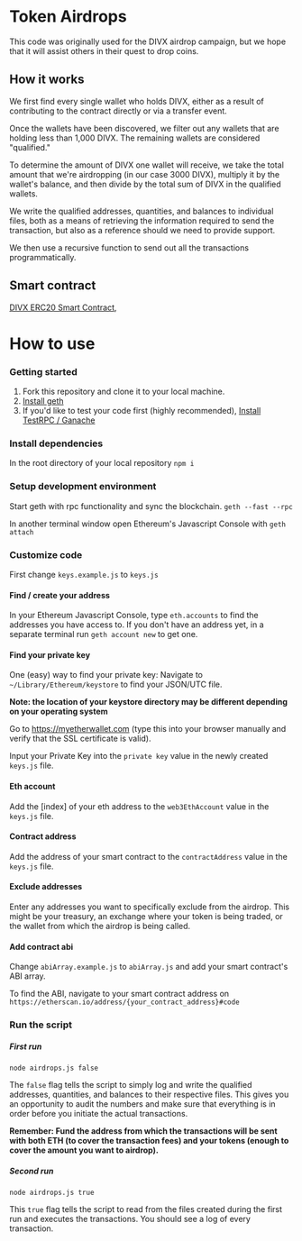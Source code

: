 # Token Airdrops
This code was originally used for the DIVX airdrop campaign, but we hope that it will assist others in their quest to drop coins.

## How it works
We first find every single wallet who holds DIVX, either as a result of contributing to the contract directly or via a transfer event. 

Once the wallets have been discovered, we filter out any wallets that are holding less than 1,000 DIVX. The remaining wallets are considered "qualified."

To determine the amount of DIVX one wallet will receive, we take the total amount that we're airdropping (in our case 3000 DIVX), multiply it by the wallet's balance, and then divide by the total sum of DIVX in the qualified wallets.

We write the qualified addresses, quantities, and balances to individual files, both as a means of retrieving the information required to send the transaction, but also as a reference should we need to provide support.

We then use a recursive function to send out all the transactions programmatically.

## Smart contract
[DIVX ERC20 Smart Contract](https://github.com/Divicoin/Smart-Contract),

# How to use

### Getting started
1. Fork this repository and clone it to your local machine.
2. [Install geth](https://github.com/ethereum/go-ethereum/wiki/Installing-Geth)
3. If you'd like to test your code first (highly recommended), [Install TestRPC / Ganache](http://truffleframework.com/blog/testrpc-is-now-ganache)

### Install dependencies
In the root directory of your local repository
```npm i```

### Setup development environment
Start geth with rpc functionality and sync the blockchain.
```geth --fast --rpc```

In another terminal window open Ethereum's Javascript Console with
```geth attach```

### Customize code
First change `keys.example.js` to `keys.js`

#### Find / create your address
In your Ethereum Javascript Console, type `eth.accounts` to find the addresses you have access to. If you don't have an address yet, in a separate terminal run `geth account new` to get one.

#### Find your private key
One (easy) way to find your private key:
Navigate to `~/Library/Ethereum/keystore` to find your JSON/UTC file.

**Note: the location of your keystore directory may be different depending on your operating system**

Go to https://myetherwallet.com (type this into your browser manually and verify that the SSL certificate is valid).

Input your Private Key into the `private key` value in the newly created `keys.js` file.

#### Eth account
Add the [index] of your eth address to the `web3EthAccount` value in the `keys.js` file. 

#### Contract address
Add the address of your smart contract to the `contractAddress` value in the `keys.js` file.

#### Exclude addresses
Enter any addresses you want to specifically exclude from the airdrop. This might be your treasury, an exchange where your token is being traded, or the wallet from which the airdrop is being called.

#### Add contract abi
Change `abiArray.example.js` to `abiArray.js` and add your smart contract's ABI array.

To find the ABI, navigate to your smart contract address on `https://etherscan.io/address/{your_contract_address}#code`

### Run the script

##### First run
```node airdrops.js false```

The `false` flag tells the script to simply log and write the qualified addresses, quantities, and balances to their respective files. This gives you an opportunity to audit the numbers and make sure that everything is in order before you initiate the actual transactions.

**Remember: Fund the address from which the transactions will be sent with both ETH  (to cover the transaction fees) and your tokens (enough to cover the amount you want to airdrop).**

##### Second run
```node airdrops.js true```

This `true` flag tells the script to read from the files created during the first run and executes the transactions. You should see a log of every transaction.


